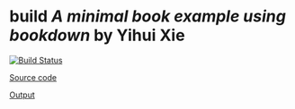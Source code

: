 # build _A minimal book example using bookdown_ by Yihui Xie
[![Build Status](https://travis-ci.com/dongzhuoer/build-bookdown.svg?token=CyRgUWsqWCctKvAxMXto&branch=yihui-bookdown-demo)](https://travis-ci.com/dongzhuoer/build-bookdown)

[Source code](https://github.com/rstudio/bookdown-demo)

[Output](https://bookdown.dongzhuoer.com/yihui/bookdown-demo)
